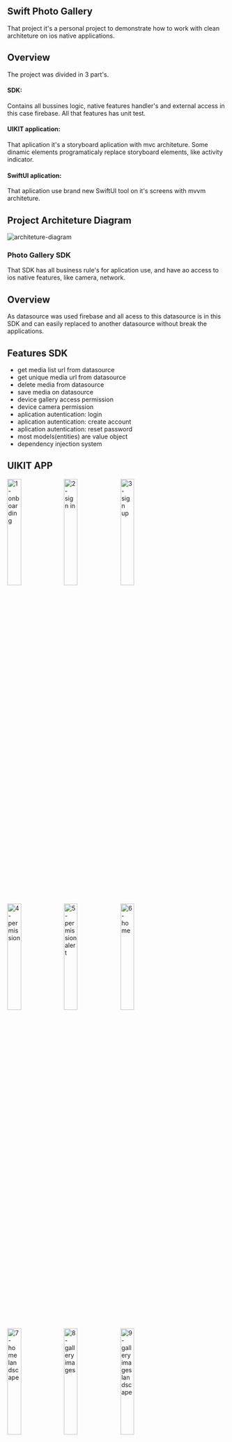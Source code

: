 ## Swift Photo Gallery

That project it's a personal project to demonstrate how to work with clean architeture on ios native applications.

## Overview

The project was divided in 3 part's.
#### SDK:
Contains all bussines logic, native features handler's and external access in this case firebase.
All that features has unit test.

#### UIKIT application:
That aplication it's a storyboard aplication with mvc architeture.
Some dinamic elements programaticaly replace storyboard elements, like activity indicator.

#### SwiftUI aplication:
That aplication use brand new SwiftUI tool on it's screens with mvvm architeture.

## Project Architeture Diagram

![architeture-diagram](https://user-images.githubusercontent.com/30703894/210006620-730e6592-726e-4d2f-9333-29aa4d68b716.jpg)

### Photo Gallery SDK

That SDK has all business rule's for aplication use, and have ao access to ios native features, like camera, network.

## Overview

As datasource was used firebase and all acess to this datasource is in this SDK and can easily replaced to another datasource without break the applications.

## Features SDK

- get media list url from datasource
- get unique media url from datasource
- delete media from datasource
- save media on datasource
- device gallery access permission
- device camera permission
- aplication autentication: login
- aplication autentication: create account
- aplication autentication: reset password
- most models(entities) are value object
- dependency injection system


## UIKIT APP
<p>
<img src="https://user-images.githubusercontent.com/30703894/210006776-b6d63ba2-c456-4e2f-be36-29b1fd8377c8.png" width=25% height=auto alt="1- onboarding">
<img src="https://user-images.githubusercontent.com/30703894/210006804-7837ea9a-0d66-43d4-9b92-b0dc6e2c3045.png" width=25% height=auto alt="2 - sign in">
<img src="https://user-images.githubusercontent.com/30703894/210006807-85f17caf-419a-4c42-9767-9f148c2c3fab.png" width=25% height=auto alt="3 - sign up">
<img src="https://user-images.githubusercontent.com/30703894/210006809-500f346d-6245-44ee-b62b-72c218311d4e.png" width=25% height=auto alt="4 - permission">
<img src="https://user-images.githubusercontent.com/30703894/210006810-1dc456ad-4e2e-4fcc-8f31-0d551a7c3ff1.png" width=25% height=auto alt="5 - permission alert">
<img src="https://user-images.githubusercontent.com/30703894/210006811-5574d3c3-a1b6-473b-8f17-8446c61dcd20.png" width=25% height=auto alt="6 - home">
<img src="https://user-images.githubusercontent.com/30703894/210006812-ddddf8f8-b2c5-4d8d-9b32-515329caf5ea.png" width=25% height=auto alt="7 - home landscape">
<img src="https://user-images.githubusercontent.com/30703894/210006813-2b34056f-a06f-4f5d-ad17-0af21b499b22.png" width=25% height=auto alt="8 - gallery images">
<img src="https://user-images.githubusercontent.com/30703894/210006814-e16a436a-0c08-48d8-8ace-53f7ace1d095.png" width=25% height=auto alt="9 - gallery images landscape">
<img src="https://user-images.githubusercontent.com/30703894/210006815-6228e0e2-0682-492e-8491-deed93e16bcf.png" width=25% height=auto alt="10 - gallery sheet image detail">
<p/>

## SwiftUI APP

<p>
<img src="https://user-images.githubusercontent.com/30703894/210006943-b2841f93-4ebc-4eaa-a77b-0fbebc2bbec6.png" width=25% height=auto alt="1 - onboarding" />
<img src="https://user-images.githubusercontent.com/30703894/210006946-7bce8f7f-5cf8-4503-a31e-9c1ded454c63.png" width=25% height=auto alt="2 - onboarding landscape" />
<img src="https://user-images.githubusercontent.com/30703894/210006947-dfd1372b-7d2d-4bee-8295-c34d95bec6e1.png" width=25% height=auto alt="3 - login" />
<img src="https://user-images.githubusercontent.com/30703894/210006951-cba7b082-8933-4b04-b701-8fd0af56ba61.png" width=25% height=auto alt="4 - register" />
<img src="https://user-images.githubusercontent.com/30703894/210006953-64e702d2-feac-40fb-8660-0c7d8dcd93de.png" width=25% height=auto alt="5 - permission" />
<img src="https://user-images.githubusercontent.com/30703894/210006956-e1dabed4-d8e8-4ad7-81a8-0c8436ec6ded.png" width=25% height=auto alt="6 - permission landscape" />
<img src="https://user-images.githubusercontent.com/30703894/210006957-8752efb3-63c9-46ea-8822-c02b4996e70b.png" width=25% height=auto alt="7 - home" />
<img src="https://user-images.githubusercontent.com/30703894/210006960-967e97dd-a784-4368-a66d-b026d3a6f8a1.png" width=25% height=auto alt="8 - home pick image" />
<img src="https://user-images.githubusercontent.com/30703894/210006962-d6cde896-5e10-4aea-875c-10708262a4b4.png" width=25% height=auto alt="9 - home upload  image" />
<img src="https://user-images.githubusercontent.com/30703894/210006963-68e1de78-1fbe-48c9-9f56-e42059be8eda.png" width=25% height=auto alt="10 - gallery images" />
<img src="https://user-images.githubusercontent.com/30703894/210006965-ef7a5ca8-6e61-4c3b-9111-41d6d2e15baf.png" width=25% height=auto alt="11 - gallery images landscape" />
<img src="https://user-images.githubusercontent.com/30703894/210006967-f48d00c1-7337-4634-b348-8047308802cb.png" width=25% height=auto alt="12 - gallery image sheet detail" />
<p/>

## SDK Test

To run test open the project thought .xcworkspace, and open the group Photo Gallery With Firebase SDKTests to execute one by one, or just click on test navigator on XCODE menu to access and execute all.

![1 - tests-directory](https://user-images.githubusercontent.com/30703894/210007257-cc29201b-9239-4db2-a82e-44fcc7ace6ab.png)
-
![2 - test navigator](https://user-images.githubusercontent.com/30703894/210007306-9081777b-786f-463e-bd7c-b80f236b92e9.png)
## How To Run

To run this project:
- clone on the machine 
- select the SDK and do the a build(cmb+b)
- select the desired aplication(UIKit ppp or SwiftUI App) 
- select the target device or simulator
- build and run 
- done

![target selection](https://user-images.githubusercontent.com/30703894/210007409-9db5bb7c-4a16-4037-8bd4-8894f9a902be.png)

## Feedback

If you had any feedback, please let me know on pauloantonelli@zoominitcode.dev


## 🔗 Follow me
[![portfolio](https://img.shields.io/badge/my_portfolio-000?style=for-the-badge&logo=ko-fi&logoColor=white)](https://zoominitcode.dev/)

[![linkedin](https://img.shields.io/badge/linkedin-0A66C2?style=for-the-badge&logo=linkedin&logoColor=white)](https://www.linkedin.com/in/pauloantonelli/)
